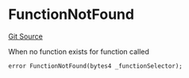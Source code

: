 # FunctionNotFound
[Git Source](https://github.com/thrackle-io/forte-rules-engine/blob/05058af162713f188a988f6affb17d318400fb7d/src/client/token/handler/diamond/HandlerDiamond.sol)

When no function exists for function called


```solidity
error FunctionNotFound(bytes4 _functionSelector);
```

